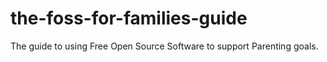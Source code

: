# the-foss-for-families-guide
The guide to using Free Open Source Software to support Parenting goals. 

